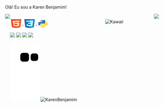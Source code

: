 

Olá! Eu sou a Karen Benjamim!
 <div style="display: inline_block">
  <a href="https://github.com/KarenBenjamim">
  <img height="160em" align="left" src="https://github-readme-stats.vercel.app/api?username=KarenBenjamim&show_icons=true&theme=dracula&include_all_commits=true&count_private=true"/>
  <img height="160em" align="right" src="https://github-readme-stats.vercel.app/api/top-langs/?username=KarenBenjamim&layout=compact&langs_count=7&theme=dracula"/>
</div>
<div style="display: inline_block"><br>
  <img align="center" alt="Rafa-HTML" height="30" width="40" src="https://raw.githubusercontent.com/devicons/devicon/master/icons/html5/html5-original.svg">
  <img align="center" alt="Rafa-CSS" height="30" width="40" src="https://raw.githubusercontent.com/devicons/devicon/master/icons/css3/css3-original.svg">
  <img align="center" alt="Rafa-Python" height="30" width="40" src="https://raw.githubusercontent.com/devicons/devicon/master/icons/python/python-original.svg">
  <img align="right" alt="Kawaii" height="160" width="160" src="https://media.discordapp.net/attachments/871797282738159646/871805705626210355/Webp.net-gifmaker.gif?width=538&height=538">
</div>
  
<div style="display: inline_block"> 
 <p></p>
  <a href="https://discord.gg/DeepScarlett#0147" target="_blank"><img src="https://img.shields.io/badge/Discord-7289DA?style=for-the-badge&logo=discord&logoColor=white" target="_blank"></a> 
  <a href="https://www.instagram.com/mkarenbenjamim/" target="_blank"><img src="https://img.shields.io/badge/-Instagram-%23E4405F?style=for-the-badge&logo=instagram&logoColor=white" target="_blank"></a>
  <a href = "mailto:contato@rafaballerini.tech"><img src="https://img.shields.io/badge/-Gmail-%23333?style=for-the-badge&logo=gmail&logoColor=white" target="_blank"></a>
  <a href="https://www.linkedin.com/in/milainy-karen-b69265163/?originalSubdomain=br" target="_blank"><img src="https://img.shields.io/badge/-LinkedIn-%230077B5?style=for-the-badge&logo=linkedin&logoColor=white" target="_blank"></a> 
 
  ![Snake animation](https://github.com/rafaballerini/rafaballerini/blob/output/github-contribution-grid-snake.svg)
 <img src="https://komarev.com/ghpvc/?username=KarenBenjamim&color=green" alt="KarenBenjamim" /> 
 
</div>
